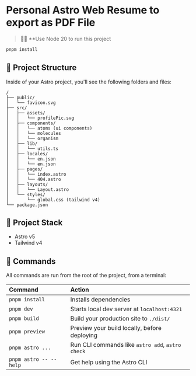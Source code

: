 # Personal Astro Web Resume to export as PDF File

> 🧑‍🚀 \*\*Use Node 20 to run this project

```sh
pnpm install
```

## 🚀 Project Structure

Inside of your Astro project, you'll see the following folders and files:

```text
/
├── public/
│   └── favicon.svg
├── src/
│   ├── assets/
│   │   └── profilePic.svg
│   ├── components/
│   │   └── atoms (ui components)
│   │   └── molecules
│   │   └── organism
│   ├── lib/
│   │   └── utils.ts
│   ├── locales/
│   │   └── en.json
│   │   └── en.json
│   ├── pages/
│   │   └── index.astro
│   │   └── 404.astro
│   ├── layouts/
│   │   └── Layout.astro
│   └── styles/
│       └── global.css (tailwind v4)
└── package.json
```

## 🧞 Project Stack

- Astro v5
- Tailwind v4

## 🧞 Commands

All commands are run from the root of the project, from a terminal:

| Command                | Action                                           |
| :--------------------- | :----------------------------------------------- |
| `pnpm install`         | Installs dependencies                            |
| `pnpm dev`             | Starts local dev server at `localhost:4321`      |
| `pnpm build`           | Build your production site to `./dist/`          |
| `pnpm preview`         | Preview your build locally, before deploying     |
| `pnpm astro ...`       | Run CLI commands like `astro add`, `astro check` |
| `pnpm astro -- --help` | Get help using the Astro CLI                     |

